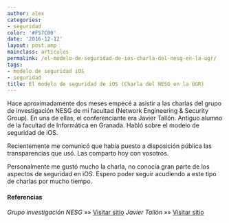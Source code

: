 ```yaml
---
author: alex
categories:
- seguridad
color: '#F57C00'
date: '2016-12-12'
layout: post.amp
mainclass: articulos
permalink: /el-modelo-de-seguridad-de-ios-charla-del-nesg-en-la-ugr/
tags:
- modelo de seguridad iOS
- seguridad
title: El modelo de seguridad de iOS (Charla del NESG en la UGR)
---
```


Hace aproximadamente dos meses empecé a asistir a las charlas del grupo de investigación NESG de mi facultad (Network Engineering & Security Group). En una de ellas, el conferenciante era Javier Tallón. Antiguo alumno de la facultad de Informática en Granada. Habló sobre el modelo de seguridad de iOS.

Recientemente me comunicó que había puesto a disposición pública las transparencias que usó. Las comparto hoy con vosotros.

Personalmente me gustó mucho la charla, no conocía gran parte de los aspectos de seguridad en iOS. Espero poder seguir acudiendo a este tipo de charlas por mucho tiempo.

#### Referencias

*Grupo investigación NESG* »» <a href="http://nesg.ugr.es/" target="_blank">Visitar sitio</a>
*Javier Tallón* »» <a href="http://jtsec.es/" target="_blank">Visitar sitio</a>